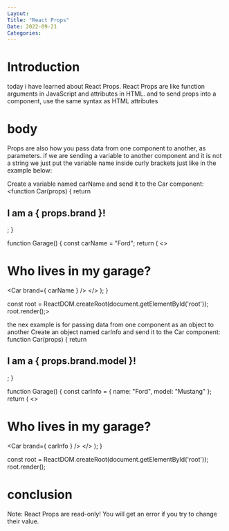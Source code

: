 ```yaml
---
Layout:
Title: "React Props"
Date: 2022-09-21
Categories:
---
```


# Introduction
today i have learned about React Props.
React Props are like function arguments in JavaScript and attributes in HTML.
and to send props into a component, use the same syntax as HTML attributes

# body

Props are also how you pass data from one component to another, as parameters.
if we are sending a variable to another component and it is not a string we just 
put the variable name inside curly brackets
just like in the example below:

Create a variable named carName and send it to the Car component:
<function Car(props) {
  return <h2>I am a { props.brand }!</h2>;
}

function Garage() {
  const carName = "Ford";
  return (
    <>
      <h1>Who lives in my garage?</h1>
      <Car brand={ carName } />
    </>
  );
}

const root = ReactDOM.createRoot(document.getElementById('root'));
root.render(<Garage />);>

the nex example is for passing data from one component as an object to another
Create an object named carInfo and send it to the Car component:
function Car(props) {
  return <h2>I am a { props.brand.model }!</h2>;
}

function Garage() {
  const carInfo = { name: "Ford", model: "Mustang" };
  return (
    <>
      <h1>Who lives in my garage?</h1>
      <Car brand={ carInfo } />
    </>
  );
}

const root = ReactDOM.createRoot(document.getElementById('root'));
root.render(<Garage />);

# conclusion
Note: React Props are read-only! You will get an error if you try to change their value.
